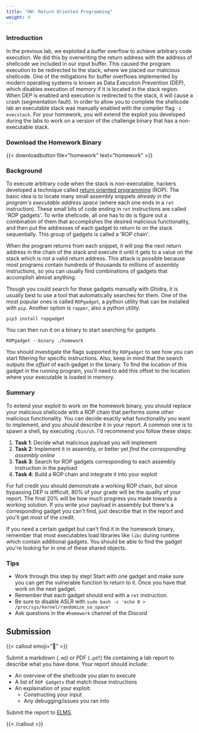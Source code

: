 ```yaml
---
title: "HW: Return Oriented Programming"
weight: 4
---
```


### Introduction

In the previous lab, we exploited a buffer overflow to achieve arbitrary code
execution. We did this by overwriting the return address with the address of
shellcode we included in our input buffer. This caused the program execution to
be redirected to the stack, where we placed our malicious shellcode. One of the
mitigations for buffer overflows implemented by modern operating systems is
known as Data Execution Prevention (DEP), which disables execution of memory if
it is located in the stack region. When DEP is enabled and execution is
redirected to the stack, it will cause a crash (segmentation fault). In order to
allow you to complete the shellcode lab an executable stack was manually enabled
with the compiler flag `-z execstack`. For your homework, you will extend the
exploit you developed during the labs to work on a version of the challenge
binary that has a non-executable stack.

### Download the Homework Binary

{{< downloadbutton file="homework" text="homework" >}}

### Background

To execute arbitrary code when the stack is non-executable, hackers developed a
technique called
[return oriented programming](https://en.wikipedia.org/wiki/Return-oriented_programming)
(ROP). The basic idea is to locate many small assembly snippets _already in the
program's executable address space_ (where each one ends in a `ret`
instruction). These small bits of code ending in `ret` instructions are called
'ROP gadgets'. To write shellcode, all one has to do is figure out a combination
of them that accomplishes the desired malicious functionality, and then put the
addresses of each gadget to return to on the stack sequentially. This group of
gadgets is called a 'ROP chain'.

When the program returns from each snippet, it will pop the next return address
in the chain of the stack and execute it until it gets to a value on the stack
which is not a valid return address. This attack is possible because most
programs contain hundreds of thousands to millions of assembly instructions, so
you can usually find combinations of gadgets that accomplish almost anything.

Though you could search for these gadgets manually with Ghidra, it is usually
best to use a tool that automatically searches for them. One of the most popular
ones is called `ROPgadget`, a python utility that can be installed with `pip`.
Another option is `ropper`, also a python utility.

```
pip3 install ropgadget
```

You can then run it on a binary to start searching for gadgets.

```
ROPgadget --binary ./homework
```

You should investigate the flags supported by `ROPgadget` to see how you can
start filtering for specific instructions. Also, keep in mind that the search
outputs the _offset_ of each gadget in the binary. To find the location of this
gadget in the running program, you'll need to add this offset to the location
where your executable is loaded in memory.

### Summary

To extend your exploit to work on the homework binary, you should replace your
malicious shellcode with a ROP chain that performs some other malicious
functionality. You can decide exactly what functionality you want to implement,
and you should describe it in your report. A common one is to spawn a shell, by
executing `/bin/sh`. I'd recommend you follow these steps:

1. **Task 1**: Decide what malicious payload you will implement
2. **Task 2**: Implement it in assembly, or better yet _find the corresponding
   assembly online_
3. **Task 3**: Search for ROP gadgets corresponding to each assembly instruction
   in the payload
4. **Task 4**: Build a ROP chain and integrate it into your exploit

For full credit you should demonstrate a working ROP chain, but since bypassing
DEP is difficult, 80% of your grade will be the quality of your report. The
final 20% will be how much progress you made towards a working solution. If you
write your payload in assembly but there's a corresponding gadget you can't
find, just describe that in the report and you'll get most of the credit.

If you need a certain gadget but can't find it in the homework binary, remember
that most executables load libraries like `libc` during runtime which contain
additional gadgets. You should be able to find the gadget you're looking for in
one of these shared objects.

### Tips

- Work through this step by step! Start with one gadget and make sure you can
  get the vulnerable function to return to it. Once you have that work on the
  next gadget.
- Remember that each gadget should end with a `ret` instruction.
- Be sure to disable ASLR with
  `sudo bash -c 'echo 0 > /proc/sys/kernel/randomize_va_space'`
- Ask questions in the `#homework` channel of the Discord

## Submission

{{< callout emoji="📝" >}}

Submit a markdown (`.md`) or PDF (`.pdf`) file containing a lab report to
describe what you have done. Your report should include:

- An overview of the shellcode you plan to execute
- A list of `ROP Gadgets` that match those instructions
- An explaination of your exploit:
  - Constructing your input
  - Any debugging/issues you ran into

Submit the report to
[ELMS](https://umd.instructure.com/courses/1374508/assignments).

{{< /callout >}}
